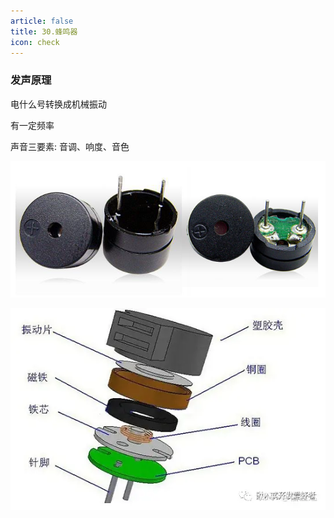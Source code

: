 ```yaml
---
article: false
title: 30.蜂鸣器
icon: check
---
```


### 发声原理
电什么号转换成机械振动

有一定频率

声音三要素: 音调、响度、音色




![img_1.png](img%2Fimg_1.png)

![img.png](img%2Fimg.png)




